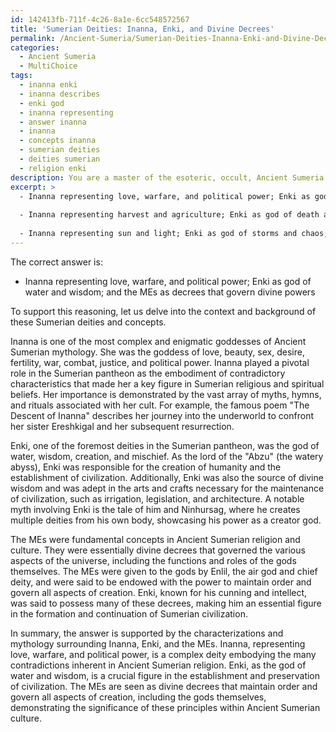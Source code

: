 ```yaml
---
id: 142413fb-711f-4c26-8a1e-6cc548572567
title: 'Sumerian Deities: Inanna, Enki, and Divine Decrees'
permalink: /Ancient-Sumeria/Sumerian-Deities-Inanna-Enki-and-Divine-Decrees/
categories:
  - Ancient Sumeria
  - MultiChoice
tags:
  - inanna enki
  - inanna describes
  - enki god
  - inanna representing
  - answer inanna
  - inanna
  - concepts inanna
  - sumerian deities
  - deities sumerian
  - religion enki
description: You are a master of the esoteric, occult, Ancient Sumeria and education, you have written many textbooks on the subject. Respond to the multiple choice question first with the answer, then, fully explain the context of your rational, reasoning, and chain of thought in coming to the determination you have for that answer. Explain related concepts, formulas, or historical context relevant to this conclusion, giving a lesson on the topic to explain the reasoning afterwards.
excerpt: >
  - Inanna representing love, warfare, and political power; Enki as god of water and wisdom; and the MEs as decrees that govern divine powers
  
  - Inanna representing harvest and agriculture; Enki as god of death and underworld; and the MEs as contracts between humans and gods
  
  - Inanna representing sun and light; Enki as god of storms and chaos; and the MEs as a set of divine punishments to regulate humans
---
```


The correct answer is:

- Inanna representing love, warfare, and political power; Enki as god of water and wisdom; and the MEs as decrees that govern divine powers

To support this reasoning, let us delve into the context and background of these Sumerian deities and concepts.

Inanna is one of the most complex and enigmatic goddesses of Ancient Sumerian mythology. She was the goddess of love, beauty, sex, desire, fertility, war, combat, justice, and political power. Inanna played a pivotal role in the Sumerian pantheon as the embodiment of contradictory characteristics that made her a key figure in Sumerian religious and spiritual beliefs. Her importance is demonstrated by the vast array of myths, hymns, and rituals associated with her cult. For example, the famous poem "The Descent of Inanna" describes her journey into the underworld to confront her sister Ereshkigal and her subsequent resurrection.

Enki, one of the foremost deities in the Sumerian pantheon, was the god of water, wisdom, creation, and mischief. As the lord of the "Abzu" (the watery abyss), Enki was responsible for the creation of humanity and the establishment of civilization. Additionally, Enki was also the source of divine wisdom and was adept in the arts and crafts necessary for the maintenance of civilization, such as irrigation, legislation, and architecture. A notable myth involving Enki is the tale of him and Ninhursag, where he creates multiple deities from his own body, showcasing his power as a creator god.

The MEs were fundamental concepts in Ancient Sumerian religion and culture. They were essentially divine decrees that governed the various aspects of the universe, including the functions and roles of the gods themselves. The MEs were given to the gods by Enlil, the air god and chief deity, and were said to be endowed with the power to maintain order and govern all aspects of creation. Enki, known for his cunning and intellect, was said to possess many of these decrees, making him an essential figure in the formation and continuation of Sumerian civilization.

In summary, the answer is supported by the characterizations and mythology surrounding Inanna, Enki, and the MEs. Inanna, representing love, warfare, and political power, is a complex deity embodying the many contradictions inherent in Ancient Sumerian religion. Enki, as the god of water and wisdom, is a crucial figure in the establishment and preservation of civilization. The MEs are seen as divine decrees that maintain order and govern all aspects of creation, including the gods themselves, demonstrating the significance of these principles within Ancient Sumerian culture.

